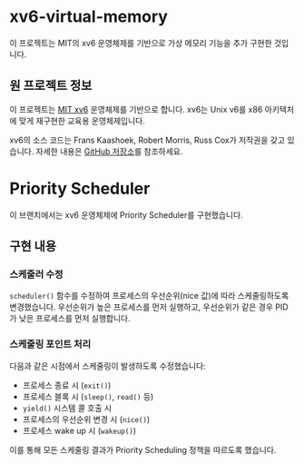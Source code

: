 # xv6-virtual-memory

이 프로젝트는 MIT의 xv6 운영체제를 기반으로 가상 메모리 기능을 추가 구현한 것입니다. 

## 원 프로젝트 정보

이 프로젝트는 [MIT xv6](https://pdos.csail.mit.edu/6.828/2022/xv6.html) 운영체제를 기반으로 합니다. xv6는 Unix v6를 x86 아키텍처에 맞게 재구현한 교육용 운영체제입니다. 

xv6의 소스 코드는 Frans Kaashoek, Robert Morris, Russ Cox가 저작권을 갖고 있습니다. 자세한 내용은 [GitHub 저장소](https://github.com/mit-pdos/xv6-riscv)를 참조하세요.

# Priority Scheduler

이 브랜치에서는 xv6 운영체제에 Priority Scheduler를 구현했습니다.

## 구현 내용

### 스케줄러 수정

`scheduler()` 함수를 수정하여 프로세스의 우선순위(nice 값)에 따라 스케줄링하도록 변경했습니다. 우선순위가 높은 프로세스를 먼저 실행하고, 우선순위가 같은 경우 PID가 낮은 프로세스를 먼저 실행합니다.

### 스케줄링 포인트 처리

다음과 같은 시점에서 스케줄링이 발생하도록 수정했습니다:
- 프로세스 종료 시 (`exit()`)
- 프로세스 블록 시 (`sleep()`, `read()` 등)
- `yield()` 시스템 콜 호출 시
- 프로세스의 우선순위 변경 시 (`nice()`)
- 프로세스 wake up 시 (`wakeup()`)

이를 통해 모든 스케줄링 결과가 Priority Scheduling 정책을 따르도록 했습니다.
